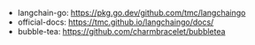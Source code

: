- langchain-go: https://pkg.go.dev/github.com/tmc/langchaingo
- official-docs: https://tmc.github.io/langchaingo/docs/
- bubble-tea: https://github.com/charmbracelet/bubbletea
